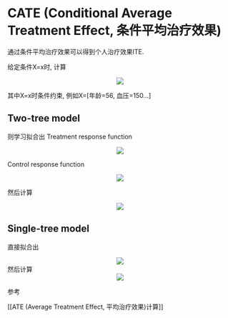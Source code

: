 # CATE (Conditional Average Treatment Effect, 条件平均治疗效果)

通过条件平均治疗效果可以得到个人治疗效果ITE. 

给定条件X=x时, 计算
<!-- $$
E[Y_i(1)-Y_i(0)|X=x]
$$ --> 

<div align="center"><img src="https://render.githubusercontent.com/render/math?math=E%5BY_i(1)-Y_i(0)%7CX%3Dx%5D"></div>

其中X=x时条件约束, 例如X=[年龄=56, 血压=150...]

## Two-tree model
则学习拟合出
Treatment response function
<!-- $$
\hat \mu_1 (x) = E[Y_i|W_i=1,X=x] 
$$ --> 

<div align="center"><img src="https://render.githubusercontent.com/render/math?math=%5Chat%20%5Cmu_1%20(x)%20%3D%20E%5BY_i%7CW_i%3D1%2CX%3Dx%5D%20"></div>

Control response function
<!-- $$
\hat \mu_0 (x) = E[Y_i|W_i=0,X=x] 
$$ --> 

<div align="center"><img src="https://render.githubusercontent.com/render/math?math=%5Chat%20%5Cmu_0%20(x)%20%3D%20E%5BY_i%7CW_i%3D0%2CX%3Dx%5D%20"></div>

然后计算
<!-- $$
\hat \mu_1 (x)-\hat \mu_0 (x)
$$ --> 

<div align="center"><img src="https://render.githubusercontent.com/render/math?math=%5Chat%20%5Cmu_1%20(x)-%5Chat%20%5Cmu_0%20(x)"></div>

## Single-tree model
直接拟合出
<!-- $$
\hat \mu (x,w) = E[Y_i|W_i=w,X=x] 
$$ --> 

<div align="center"><img src="https://render.githubusercontent.com/render/math?math=%5Chat%20%5Cmu%20(x%2Cw)%20%3D%20E%5BY_i%7CW_i%3Dw%2CX%3Dx%5D%20"></div>
然后计算
<!-- $$
\hat \mu (x,1)-\hat \mu (x,0)
$$ --> 

<div align="center"><img src="https://render.githubusercontent.com/render/math?math=%5Chat%20%5Cmu%20(x%2C1)-%5Chat%20%5Cmu%20(x%2C0)"></div>

参考

[[ATE (Average Treatment Effect, 平均治疗效果)计算]]
